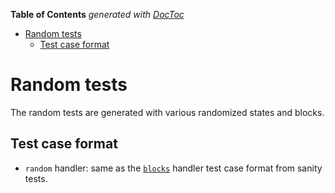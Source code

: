 <!-- START doctoc generated TOC please keep comment here to allow auto update -->
<!-- DON'T EDIT THIS SECTION, INSTEAD RE-RUN doctoc TO UPDATE -->
**Table of Contents**  *generated with [DocToc](https://github.com/thlorenz/doctoc)*

- [Random tests](#random-tests)
  - [Test case format](#test-case-format)

<!-- END doctoc generated TOC please keep comment here to allow auto update -->

# Random tests

The random tests are generated with various randomized states and blocks.

## Test case format

- `random` handler: same as the [`blocks`](../sanity/blocks.md) handler test case format from sanity tests.
